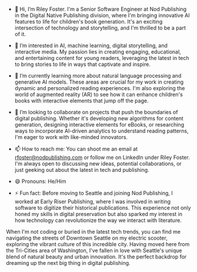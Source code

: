 - 👋 Hi, I’m Riley Foster. I'm a Senior Software Engineer at Nod Publishing in the Digital Native Publishing division, where I'm bringing innovative AI features to life for children's book generation. It's an exciting intersection of technology and storytelling, and I'm thrilled to be a part of it.

- 👀 I’m interested in AI, machine learning, digital storytelling, and interactive media. My passion lies in creating engaging, educational, and entertaining content for young readers, leveraging the latest in tech to bring stories to life in ways that captivate and inspire.

- 🌱 I’m currently learning more about natural language processing and generative AI models. These areas are crucial for my work in creating dynamic and personalized reading experiences. I'm also exploring the world of augmented reality (AR) to see how it can enhance children's books with interactive elements that jump off the page.

- 💞️ I’m looking to collaborate on projects that push the boundaries of digital publishing. Whether it's developing new algorithms for content generation, designing interactive elements for eBooks, or researching ways to incorporate AI-driven analytics to understand reading patterns, I'm eager to work with like-minded innovators.

- 📫 How to reach me: You can shoot me an email at rfoster@nodpublishing.com or follow me on LinkedIn under Riley Foster. I'm always open to discussing new ideas, potential collaborations, or just geeking out about the latest in tech and publishing.

- 😄 Pronouns: He/Him

- ⚡ Fun fact: Before moving to Seattle and joining Nod Publishing, I worked at Early Riser Publishing, where I was involved in writing software to digitize their historical publications. This experience not only honed my skills in digital preservation but also sparked my interest in how technology can revolutionize the way we interact with literature.

When I'm not coding or buried in the latest tech trends, you can find me navigating the streets of Downtown Seattle on my electric scooter, exploring the vibrant culture of this incredible city. Having moved here from the Tri-Cities area of Washington, I've fallen in love with Seattle's unique blend of natural beauty and urban innovation. It's the perfect backdrop for dreaming up the next big thing in digital publishing.
